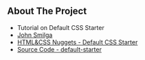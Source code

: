 ## About The Project

- Tutorial on Default CSS Starter
- [John Smilga](https://www.johnsmilga.com/)
- [HTML&CSS Nuggets - Default CSS Starter](https://www.youtube.com/watch?v=UDdyGNlQK5w)
- [Source Code - default-starter](https://github.com/john-smilga/default-starter)

&nbsp;
